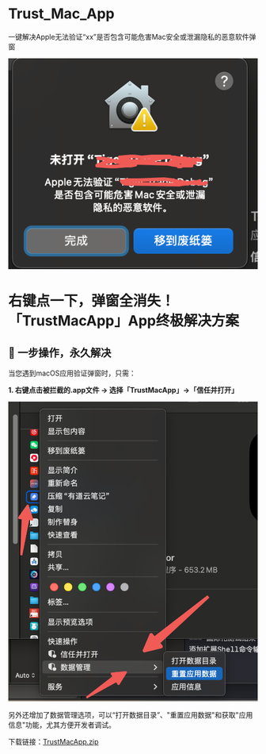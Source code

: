 # Trust_Mac_App
一键解决Apple无法验证“xx”是否包含可能危害Mac安全或泄漏隐私的恶意软件弹窗

![2](https://github.com/shibiao/Trust_Mac_App/blob/main/screenshot-20250731-203936.png)

# 右键点一下，弹窗全消失！「TrustMacApp」App终极解决方案

## 🚀 **一步操作，永久解决**

当您遇到macOS应用验证弹窗时，只需：

**1. 右键点击被拦截的.app文件 → 选择「TrustMacApp」→「信任并打开」**


![1](https://github.com/shibiao/Trust_Mac_App/blob/main/screenshot-20250731-202312.png)

另外还增加了数据管理选项，可以“打开数据目录”、"重置应用数据"和获取"应用信息"功能，尤其方便开发者调试。

下载链接：[TrustMacApp.zip](https://github.com/shibiao/Trust_Mac_App/releases/download/v2.0/TrustMacApp.zip)
